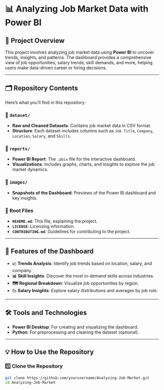 # 📊 Analyzing Job Market Data with Power BI  

## 🚀 Project Overview  
This project involves analyzing job market data using **Power BI** to uncover trends, insights, and patterns. The dashboard provides a comprehensive view of job opportunities, salary trends, skill demands, and more, helping users make data-driven career or hiring decisions.  

---

## 🗂️ Repository Contents  
Here’s what you’ll find in this repository:  

### 📁 `dataset/`  
- **Raw and Cleaned Datasets**: Contains job market data in CSV format.  
- **Structure**: Each dataset includes columns such as `Job Title`, `Company`, `Location`, `Salary`, and `Skills`.  

### 📁 `reports/`  
- **Power BI Report**: The `.pbix` file for the interactive dashboard.  
- **Visualizations**: Includes graphs, charts, and insights to explore the job market dynamics.  

### 📁 `images/`  
- **Snapshots of the Dashboard**: Previews of the Power BI dashboard and key insights.  



### 📝 Root Files  
- **`README.md`**: This file, explaining the project.  
- **`LICENSE`**: Licensing information.  
- **`CONTRIBUTING.md`**: Guidelines for contributing to the project.  

---

## 🌟 Features of the Dashboard  
- **📈 Trends Analysis**: Identify job trends based on location, salary, and company.  
- **📊 Skill Insights**: Discover the most in-demand skills across industries.  
- **🗺️ Regional Breakdown**: Visualize job opportunities by region.  
- **📉 Salary Insights**: Explore salary distributions and averages by job role.  

---

## 🛠️ Tools and Technologies  
- **Power BI Desktop**: For creating and visualizing the dashboard.  
- **Python**: For preprocessing and cleaning the dataset (optional).  

---

## 💡 How to Use the Repository  

### 1️⃣ Clone the Repository  
```bash  
git clone https://github.com/yourusername/Analyzing-Job-Market.git  
cd Analyzing-Job-Market  
